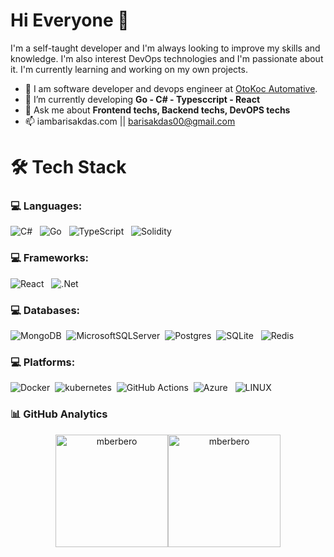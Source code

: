 # Hi Everyone :wave:

I'm a self-taught developer and I'm always looking to improve my skills and knowledge.
I'm also interest DevOps technologies and I'm passionate about it. I'm currently learning and working on my own projects.

- :dart: I am software developer and devops engineer at [OtoKoc Automative](https://www.otokoc.com.tr/).
- 🔭 I’m currently developing **Go - C# - Typesccript - React**
- 💬 Ask me about **Frontend techs, Backend techs, DevOPS techs**
- 📫 iambarisakdas.com || barisakdas00@gmail.com

# 🛠 Tech Stack
### 💻 Languages:
![C#](https://img.shields.io/badge/C%23-%23239120.svg?style=flat&logo=c-sharp&logoColor=white) &nbsp;
![Go](https://img.shields.io/badge/go-%2300ADD8.svg?style=for-the-badge&logo=go&logoColor=white) &nbsp;
![TypeScript](https://img.shields.io/badge/Typescript-%23007ACC.svg?style=flat&logo=typescript&logoColor=white) &nbsp;
![Solidity](https://img.shields.io/badge/Solidity-%23363636.svg?style=for-the-badge&logo=solidity&logoColor=white) &nbsp;

### 💻 Frameworks:
![React](https://img.shields.io/badge/react-%2320232a.svg?style=for-the-badge&logo=react&logoColor=%2361DAFB) &nbsp;
![.Net](https://img.shields.io/badge/.NET-5C2D91?style=for-the-badge&logo=.net&logoColor=white) &nbsp;

### 💻 Databases:
![MongoDB](https://img.shields.io/badge/MongoDB-%234ea94b.svg?style=flat&logo=mongodb&logoColor=white)&nbsp;
![MicrosoftSQLServer](https://img.shields.io/badge/Microsoft%20SQL%20Sever-CC2927?style=flat&logo=microsoft%20sql%20server&logoColor=white)&nbsp;
![Postgres](https://img.shields.io/badge/Postgres-%23316192.svg?style=flat&logo=postgresql&logoColor=white)&nbsp;
![SQLite](https://img.shields.io/badge/sqlite-%2307405e.svg?style=for-the-badge&logo=sqlite&logoColor=white) &nbsp;
![Redis](https://img.shields.io/badge/redis-%23DD0031.svg?style=for-the-badge&logo=redis&logoColor=white) &nbsp;

### 💻 Platforms:
![Docker](https://img.shields.io/badge/Docker-05122A?style=flat&logo=docker)&nbsp;
![kubernetes](https://img.shields.io/badge/Kubernetes-05122A.svg?style=flat&logo=kubernetes)&nbsp;
![GitHub Actions](https://img.shields.io/badge/GitHub_Actions-05122A?style=flat&logo=github-actions&logoColor=007ACC)&nbsp;
![Azure](https://img.shields.io/badge/azure-%230072C6.svg?style=for-the-badge&logo=azure-devops&logoColor=white) &nbsp;
![LINUX](https://img.shields.io/badge/Linux-FCC624?style=for-the-badge&logo=linux&logoColor=black) &nbsp;

### 📊 GitHub Analytics

<p align="center">
<a href="https://github.com/barisakdas">
  <img  height="180em" src="https://github-readme-stats.vercel.app/api?username=barisakdas&show_icons=true&locale=en&theme=algolia&include_all_commits=true&count_private=true" alt="mberbero"/><img  height="180em" src="https://github-readme-stats.vercel.app/api/top-langs?username=barisakdas&show_icons=true&locale=en&layout=compact&langs_count=8&theme=algolia" alt="mberbero"/>
</a>
</p>
